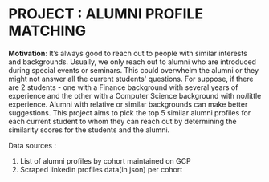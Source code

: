 # PROJECT : ALUMNI PROFILE MATCHING

**Motivation**: 
It’s always good to reach out to people with similar interests and backgrounds. Usually, we only reach out to alumni who are introduced during special events or seminars. This could overwhelm the alumni or they might not answer all the current students' questions. For suppose, if there are 2 students - one with a Finance background with several years of experience and the other with a Computer Science background with no/little experience. Alumni with relative or similar backgrounds can make better suggestions. This project aims to pick the top 5 similar alumni profiles for each current student to whom they can reach out by determining the similarity scores for the students and the alumni.


Data sources : 
1) List of alumni profiles by cohort maintained on GCP
2) Scraped linkedin profiles data(in json) per cohort





